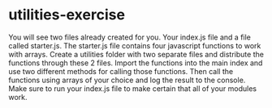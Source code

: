 # utilities-exercise

You will see two files already created for you. Your index.js file and a file called starter.js. The starter.js file contains four javascript functions to work with arrays. Create a utilities folder with two separate files and distribute the functions through these 2 files. Import the functions into the main index and use two different methods for calling those functions. Then call the functions using arrays of your choice and log the result to the console. Make sure to run your index.js file to make certain that all of your modules work.
